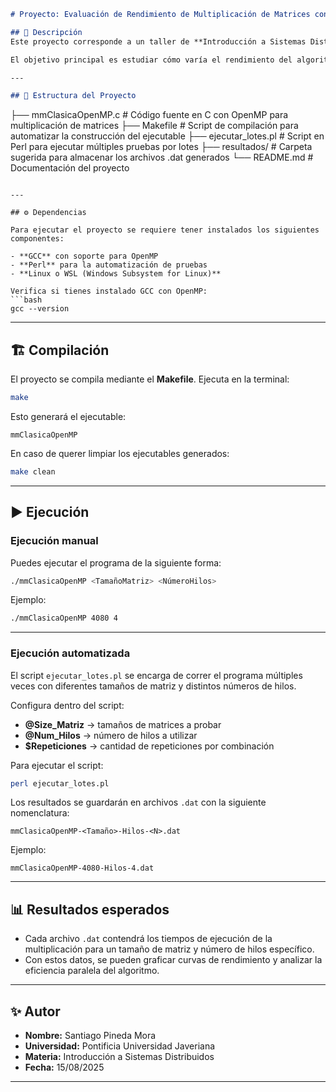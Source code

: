 ```markdown
# Proyecto: Evaluación de Rendimiento de Multiplicación de Matrices con OpenMP

## 📌 Descripción
Este proyecto corresponde a un taller de **Introducción a Sistemas Distribuidos** en el que se desarrolla, automatiza y analiza el rendimiento de la **multiplicación de matrices cuadradas (MM)** usando **paralelismo con OpenMP** y comparación de tiempos de ejecución con distintos tamaños de matrices y diferentes números de hilos.

El objetivo principal es estudiar cómo varía el rendimiento del algoritmo de multiplicación clásica de matrices al aplicar técnicas de paralelización, evaluando la escalabilidad del sistema.

---

## 📂 Estructura del Proyecto

```

├── mmClasicaOpenMP.c       # Código fuente en C con OpenMP para multiplicación de matrices
├── Makefile                # Script de compilación para automatizar la construcción del ejecutable
├── ejecutar\_lotes.pl       # Script en Perl para ejecutar múltiples pruebas por lotes
├── resultados/             # Carpeta sugerida para almacenar los archivos .dat generados
└── README.md               # Documentación del proyecto

````

---

## ⚙️ Dependencias

Para ejecutar el proyecto se requiere tener instalados los siguientes componentes:

- **GCC** con soporte para OpenMP  
- **Perl** para la automatización de pruebas  
- **Linux o WSL (Windows Subsystem for Linux)**  

Verifica si tienes instalado GCC con OpenMP:
```bash
gcc --version
````

---

## 🏗️ Compilación

El proyecto se compila mediante el **Makefile**.
Ejecuta en la terminal:

```bash
make
```

Esto generará el ejecutable:

```
mmClasicaOpenMP
```

En caso de querer limpiar los ejecutables generados:

```bash
make clean
```

---

## ▶️ Ejecución

### Ejecución manual

Puedes ejecutar el programa de la siguiente forma:

```bash
./mmClasicaOpenMP <TamañoMatriz> <NúmeroHilos>
```

Ejemplo:

```bash
./mmClasicaOpenMP 4080 4
```

---

### Ejecución automatizada

El script `ejecutar_lotes.pl` se encarga de correr el programa múltiples veces con diferentes tamaños de matriz y distintos números de hilos.

Configura dentro del script:

* **@Size\_Matriz** → tamaños de matrices a probar
* **@Num\_Hilos** → número de hilos a utilizar
* **\$Repeticiones** → cantidad de repeticiones por combinación

Para ejecutar el script:

```bash
perl ejecutar_lotes.pl
```

Los resultados se guardarán en archivos `.dat` con la siguiente nomenclatura:

```
mmClasicaOpenMP-<Tamaño>-Hilos-<N>.dat
```

Ejemplo:

```
mmClasicaOpenMP-4080-Hilos-4.dat
```

---

## 📊 Resultados esperados

* Cada archivo `.dat` contendrá los tiempos de ejecución de la multiplicación para un tamaño de matriz y número de hilos específico.
* Con estos datos, se pueden graficar curvas de rendimiento y analizar la eficiencia paralela del algoritmo.

---

## ✨ Autor

* **Nombre:** Santiago Pineda Mora
* **Universidad:** Pontificia Universidad Javeriana
* **Materia:** Introducción a Sistemas Distribuidos
* **Fecha:** 15/08/2025

---

```

```

